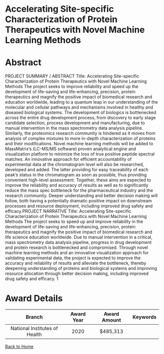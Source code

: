 
Accelerating Site-specific Characterization of Protein Therapeutics with Novel Machine Learning Methods
=======================================================================================================

# Abstract


PROJECT SUMMARY / ABSTRACT
Title: Accelerating Site-specific Characterization of Protein Therapeutics with Novel Machine Learning Methods
The project seeks to improve reliability and speed up the development of life-saving and life-enhancing,
precision, protein therapeutics and magnify the positive impact of biomedical research and education
worldwide, leading to a quantum leap in our understanding of the molecular and cellular pathways and
mechanisms involved in healthy and diseased biological systems. The development of biologics is
bottlenecked across the entire drug development process, from discovery to early stage candidate selection,
process development and manufacturing, due to manual intervention in the mass spectrometry data analysis
pipeline. Similarly, the proteomics research community is hindered as it moves from analysis of complex
mixtures to more in-depth characterization of proteins and their modifications.
Novel machine learning methods will be added to MassMatrix’s (LC-MS/MS software) proven analytical engine
and visualization platform to minimize the loss of true positive peptide spectral matches. An innovative
approach for efficient accountability of experimental data at the chromatogram level will also be researched,
developed and added. The latter providing for easy traceability of each peak’s status in the chromatogram as
soon as possible, thus providing convenient high-level assessment. Together, these aims are expected to
improve the reliability and accuracy of results as well as to significantly reduce the mass spec bottleneck for
the pharmaceutical industry and the research community. Deeper understanding and better decision making
will follow, both having a potentially dramatic positive impact on downstream processes and resource
deployment, including improved drug safety and efficacy.PROJECT NARRATIVE
Title: Accelerating Site-specific Characterization of Protein Therapeutics with Novel Machine Learning Methods
The project seeks to speed up and improve reliability in the development of life-saving and life-enhancing,
precision, protein therapeutics and magnify the positive impact of biomedical research and life science
education worldwide. Due to manual intervention in a critical, mass spectrometry data analysis pipeline,
progress in drug development and protein research is bottlenecked and compromised. Through novel machine
learning methods and an innovative visualization approach for validating experimental data, the project is
expected to improve the accuracy and reliability of results and alleviate the bottleneck, thereby deepening
understanding of proteins and biological systems and improving resource allocation through better decision
making, including improved drug safety and efficacy.
1  

# Award Details

|Branch|Award Year|Award Amount|Keywords|
| :---: | :---: | :---: | :---: |
|National Institutes of Health|2020|$485,313||
  
  


[Back to Home](https://github.com/chrischow/dod_sbir_awards#2545)